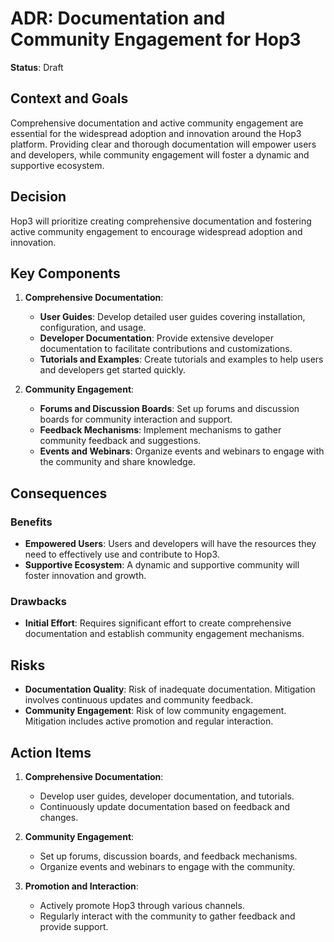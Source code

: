# ADR: Documentation and Community Engagement for Hop3

**Status**: Draft

## Context and Goals

Comprehensive documentation and active community engagement are essential for the widespread adoption and innovation around the Hop3 platform. Providing clear and thorough documentation will empower users and developers, while community engagement will foster a dynamic and supportive ecosystem.

## Decision

Hop3 will prioritize creating comprehensive documentation and fostering active community engagement to encourage widespread adoption and innovation.

## Key Components

1. **Comprehensive Documentation**:
   - **User Guides**: Develop detailed user guides covering installation, configuration, and usage.
   - **Developer Documentation**: Provide extensive developer documentation to facilitate contributions and customizations.
   - **Tutorials and Examples**: Create tutorials and examples to help users and developers get started quickly.

2. **Community Engagement**:
   - **Forums and Discussion Boards**: Set up forums and discussion boards for community interaction and support.
   - **Feedback Mechanisms**: Implement mechanisms to gather community feedback and suggestions.
   - **Events and Webinars**: Organize events and webinars to engage with the community and share knowledge.

## Consequences

### Benefits

- **Empowered Users**: Users and developers will have the resources they need to effectively use and contribute to Hop3.
- **Supportive Ecosystem**: A dynamic and supportive community will foster innovation and growth.

### Drawbacks

- **Initial Effort**: Requires significant effort to create comprehensive documentation and establish community engagement mechanisms.

## Risks

- **Documentation Quality**: Risk of inadequate documentation. Mitigation involves continuous updates and community feedback.
- **Community Engagement**: Risk of low community engagement. Mitigation includes active promotion and regular interaction.

## Action Items

1. **Comprehensive Documentation**:
   - Develop user guides, developer documentation, and tutorials.
   - Continuously update documentation based on feedback and changes.

2. **Community Engagement**:
   - Set up forums, discussion boards, and feedback mechanisms.
   - Organize events and webinars to engage with the community.

3. **Promotion and Interaction**:
   - Actively promote Hop3 through various channels.
   - Regularly interact with the community to gather feedback and provide support.
